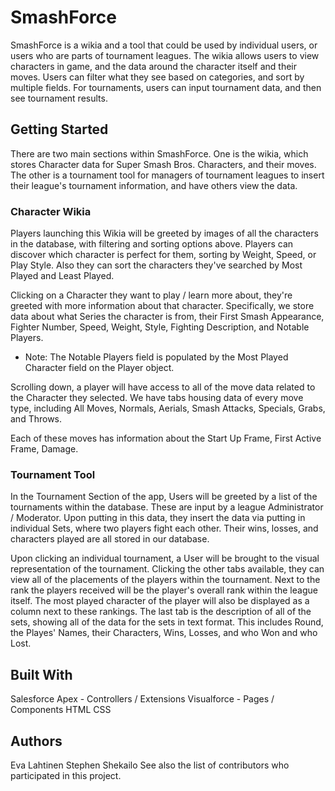# SmashForce
SmashForce is a wikia and a tool that could be used by individual users, or users who are parts of tournament leagues. The wikia allows users to view characters in game, and the data around the character itself and their moves. Users can filter what they see based on categories, and sort by multiple fields. For tournaments, users can input tournament data, and then see tournament results.

## Getting Started
There are two main sections within SmashForce. One is the wikia, which stores Character data for Super Smash Bros. Characters, and their moves. The other is a tournament tool for managers of tournament leagues to insert their league's tournament information, and have others view the data.

### Character Wikia
Players launching this Wikia will be greeted by images of all the characters in the database, with filtering and sorting options above. Players can discover which character is perfect for them, sorting by Weight, Speed, or Play Style. Also they can sort the characters they've searched by Most Played and Least Played.

Clicking on a Character they want to play / learn more about, they're greeted with more information about that character. Specifically, we store data about what Series the character is from, their First Smash Appearance, Fighter Number, Speed, Weight, Style, Fighting Description, and Notable Players.

* Note: The Notable Players field is populated by the Most Played Character field on the Player object.

Scrolling down, a player will have access to all of the move data related to the Character they selected. We have tabs housing data of every move type, including All Moves, Normals, Aerials, Smash Attacks, Specials, Grabs, and Throws.

Each of these moves has information about the Start Up Frame, First Active Frame, Damage.

### Tournament Tool
In the Tournament Section of the app, Users will be greeted by a list of the tournaments within the database. These are input by a league Administrator / Moderator. Upon putting in this data, they insert the data via putting in individual Sets, where two players fight each other. Their wins, losses, and characters played are all stored in our database.

Upon clicking an individual tournament, a User will be brought to the visual representation of the tournament. Clicking the other tabs available, they can view all of the placements of the players within the tournament. Next to the rank the players received will be the player's overall rank within the league itself. The most played character of the player will also be displayed as a column next to these rankings. The last tab is the description of all of the sets, showing all of the data for the sets in text format. This includes Round, the Playes' Names, their Characters, Wins, Losses, and who Won and who Lost.

## Built With
Salesforce
Apex - Controllers / Extensions
Visualforce - Pages / Components
HTML
CSS

## Authors
Eva Lahtinen
Stephen Shekailo
See also the list of contributors who participated in this project.
